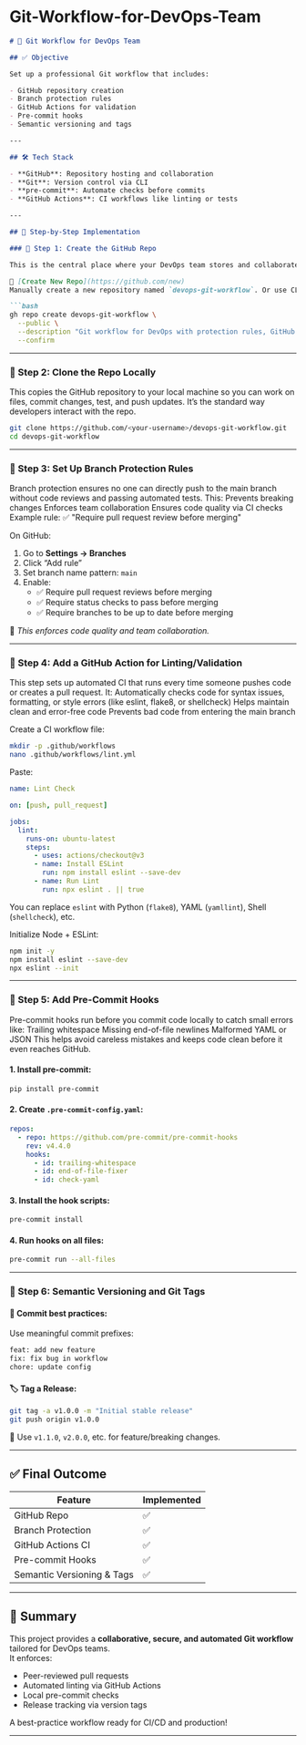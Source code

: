 # Git-Workflow-for-DevOps-Team


```markdown
# 🚀 Git Workflow for DevOps Team

## ✅ Objective

Set up a professional Git workflow that includes:

- GitHub repository creation  
- Branch protection rules  
- GitHub Actions for validation  
- Pre-commit hooks  
- Semantic versioning and tags  

---

## 🛠️ Tech Stack

- **GitHub**: Repository hosting and collaboration  
- **Git**: Version control via CLI  
- **pre-commit**: Automate checks before commits  
- **GitHub Actions**: CI workflows like linting or tests  

---

## 🧱 Step-by-Step Implementation

### 🧩 Step 1: Create the GitHub Repo

This is the central place where your DevOps team stores and collaborates on code. Using GitHub also allows integration with CI/CD tools, issue tracking, and automation.

🔗 [Create New Repo](https://github.com/new)  
Manually create a new repository named `devops-git-workflow`. Or use CLI:

```bash
gh repo create devops-git-workflow \
  --public \
  --description "Git workflow for DevOps with protection rules, GitHub Actions, and pre-commit hooks" \
  --confirm
```

---

### 🧩 Step 2: Clone the Repo Locally

This copies the GitHub repository to your local machine so you can work on files, commit changes, test, and push updates. It’s the standard way developers interact with the repo.

```bash
git clone https://github.com/<your-username>/devops-git-workflow.git
cd devops-git-workflow
```

---

### 🧩 Step 3: Set Up Branch Protection Rules
Branch protection ensures no one can directly push to the main branch without code reviews and passing automated tests. This:
  Prevents breaking changes
  Enforces team collaboration
  Ensures code quality via CI checks
Example rule: ✅ "Require pull request review before merging"


On GitHub:

1. Go to **Settings → Branches**
2. Click “Add rule”
3. Set branch name pattern: `main`
4. Enable:
   - ✅ Require pull request reviews before merging  
   - ✅ Require status checks to pass before merging  
   - ✅ Require branches to be up to date before merging  

🔐 *This enforces code quality and team collaboration.*

---

### 🧩 Step 4: Add a GitHub Action for Linting/Validation
This step sets up automated CI that runs every time someone pushes code or creates a pull request. It:
  Automatically checks code for syntax issues, formatting, or style errors (like eslint, flake8, or shellcheck)
  Helps maintain clean and error-free code
  Prevents bad code from entering the main branch

Create a CI workflow file:

```bash
mkdir -p .github/workflows
nano .github/workflows/lint.yml
```

Paste:

```yaml
name: Lint Check

on: [push, pull_request]

jobs:
  lint:
    runs-on: ubuntu-latest
    steps:
      - uses: actions/checkout@v3
      - name: Install ESLint
        run: npm install eslint --save-dev
      - name: Run Lint
        run: npx eslint . || true
```

You can replace `eslint` with Python (`flake8`), YAML (`yamllint`), Shell (`shellcheck`), etc.

Initialize Node + ESLint:

```bash
npm init -y
npm install eslint --save-dev
npx eslint --init
```

---

### 🧩 Step 5: Add Pre-Commit Hooks

Pre-commit hooks run before you commit code locally to catch small errors like:
  Trailing whitespace
  Missing end-of-file newlines
  Malformed YAML or JSON
This helps avoid careless mistakes and keeps code clean before it even reaches GitHub.

#### 1. Install pre-commit:

```bash
pip install pre-commit
```

#### 2. Create `.pre-commit-config.yaml`:

```yaml
repos:
  - repo: https://github.com/pre-commit/pre-commit-hooks
    rev: v4.4.0
    hooks:
      - id: trailing-whitespace
      - id: end-of-file-fixer
      - id: check-yaml
```

#### 3. Install the hook scripts:

```bash
pre-commit install
```

#### 4. Run hooks on all files:

```bash
pre-commit run --all-files
```

---

### 🧩 Step 6: Semantic Versioning and Git Tags

#### 🌱 Commit best practices:

Use meaningful commit prefixes:
```bash
feat: add new feature
fix: fix bug in workflow
chore: update config
```

#### 🏷️ Tag a Release:

```bash
git tag -a v1.0.0 -m "Initial stable release"
git push origin v1.0.0
```

🔁 Use `v1.1.0`, `v2.0.0`, etc. for feature/breaking changes.

---

## ✅ Final Outcome

| Feature                     | Implemented |
|----------------------------|-------------|
| GitHub Repo                | ✅           |
| Branch Protection          | ✅           |
| GitHub Actions CI          | ✅           |
| Pre-commit Hooks           | ✅           |
| Semantic Versioning & Tags | ✅           |

---

## 🧾 Summary

This project provides a **collaborative, secure, and automated Git workflow** tailored for DevOps teams.  
It enforces:
- Peer-reviewed pull requests  
- Automated linting via GitHub Actions  
- Local pre-commit checks  
- Release tracking via version tags  

A best-practice workflow ready for CI/CD and production!

---
```

